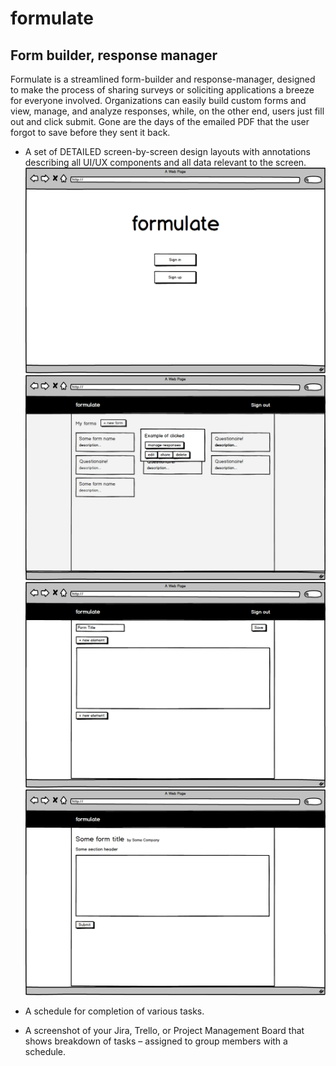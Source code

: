 # formulate
## Form builder, response manager

Formulate is a streamlined form-builder and response-manager, designed to make the process of sharing surveys or soliciting applications a breeze for everyone involved. Organizations can easily build custom forms and view, manage, and analyze responses, while, on the other end, users just fill out and click submit. Gone are the days of the emailed PDF that the user forgot to save before they sent it back.

* A set of DETAILED screen-by-screen design layouts with annotations describing all UI/UX components and all data relevant to the screen.
![alt text](https://raw.githubusercontent.com/asconwe/formulate/master/mockups/home.png "Home page mockup")
![alt text](https://raw.githubusercontent.com/asconwe/formulate/master/mockups/dashboard.png "Dashboard page mockup")
![alt text](https://raw.githubusercontent.com/asconwe/formulate/master/mockups/formbuilder.png "FormBuilder page mockup")
![alt text](https://raw.githubusercontent.com/asconwe/formulate/master/mockups/published.png "Published page mockup")

* A schedule for completion of various tasks. 


* A screenshot of your Jira, Trello, or Project Management Board that shows breakdown of tasks – assigned to group members with a schedule. 
